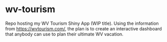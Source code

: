 # wv-tourism
Repo hosting my WV Tourism Shiny App (WIP title). Using the information from https://wvtourism.com/, the plan is to create an interactive dashboard that anybody can use to plan their ultimate WV vacation.
